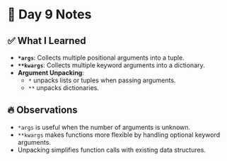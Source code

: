 # 📝 Day 9 Notes

## ✅ What I Learned  

- **`*args`**: Collects multiple positional arguments into a tuple.  
- **`**kwargs`**: Collects multiple keyword arguments into a dictionary.  
- **Argument Unpacking**:  
  - `*` unpacks lists or tuples when passing arguments.  
  - `**` unpacks dictionaries.

## 🔥 Observations  

- `*args` is useful when the number of arguments is unknown.  
- `**kwargs` makes functions more flexible by handling optional keyword arguments.  
- Unpacking simplifies function calls with existing data structures.
